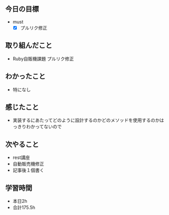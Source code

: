 ## 今日の目標
- must
  - [x] プルリク修正
  　　
## 取り組んだこと
  - Ruby自販機課題 プルリク修正
## わかったこと
  - 特になし


## 感じたこと
  - 実装するにあたってどのように設計するのかどのメソッドを使用するのかはっきりわかってないので


## 次やること
  - rest講座
  - 自動販売機修正
  - 記事後１個書く

## 学習時間
  - 本日2h
  - 合計175.5h
